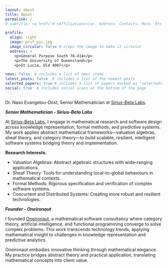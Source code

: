 ```yaml
---
layout: about
title: About
permalink: /
# subtitle: <a href='#'>Affiliations</a>. Address. Contacts. Moto. Etc.

profile:
  align: right
  image: prof_pic.jpg
  image_circular: false # crops the image to make it circular
  address: >
    <p>General Purpose South 78-414</p>
    <p>The University of Queensland</p>
    <p>St Lucia, Qld 4067</p>

news: false  # includes a list of news items
latest_posts: false  # includes a list of the newest posts
selected_papers: true # includes a list of papers marked as "selected={true}"
social: true  # includes social icons at the bottom of the page
---
```


Dr. Naso Evangelou-Oost, Senior Mathematician at [Sirius-Beta Labs](https://sirius-beta.com/).

***Senior Mathematician - Sirius-Beta Labs***

At [Sirius-Beta Labs](https://sirius-beta.com/), I engage in mathematical research and software design across knowledge representation, formal methods, and predictive systems. My work applies abstract mathematical frameworks—valuation algebras, sheaf theory, and category theory—to build scalable, resilient, intelligent software systems bridging theory and implementation.

**Research Interests**:

- Valuation Algebras: Abstract algebraic structures with wide-ranging applications.
- Sheaf Theory: Tools for understanding local-to-global behaviours in mathematical contexts.
- Formal Methods: Rigorous specification and verification of complex software systems.
- Concurrent and Distributed Systems: Creating more robust and resilient technologies.

***Founder - Oneironaut***

I founded [Oneironaut](https://oneironaut.dev), a mathematical software consultancy where category theory, artificial intelligence, and functional programming converge to solve complex problems. This work transcends technology trends, applying mathematical insight to challenges in knowledge representation and predictive analytics.

Oneironaut embodies innovative thinking through mathematical elegance. My practice bridges abstract theory and practical application, translating mathematical concepts into client value.

<!-- Write your biography here. Tell the world about yourself. Link to your favorite [subreddit](http://reddit.com). You can put a picture in, too. The code is already in, just name your picture `prof_pic.jpg` and put it in the `img/` folder.

Put your address / P.O. box / other info right below your picture. You can also disable any of these elements by editing `profile` property of the YAML header of your `_pages/about.md`. Edit `_bibliography/papers.bib` and Jekyll will render your [publications page](/al-folio/publications/) automatically.

Link to your social media connections, too. This theme is set up to use [Font Awesome icons](http://fortawesome.github.io/Font-Awesome/) and [Academicons](https://jpswalsh.github.io/academicons/), like the ones below. Add your Facebook, Twitter, LinkedIn, Google Scholar, or just disable all of them. -->